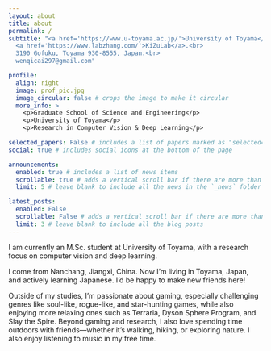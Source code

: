 ```yaml
---
layout: about
title: about
permalink: /
subtitle: "<a href='https://www.u-toyama.ac.jp/'>University of Toyama</a>.<br>
  <a href='https://www.labzhang.com/'>KiZuLab</a>.<br>
  3190 Gofuku, Toyama 930-8555, Japan.<br>
  wenqicai297@gmail.com"

profile:
  align: right
  image: prof_pic.jpg
  image_circular: false # crops the image to make it circular
  more_info: >
    <p>Graduate School of Science and Engineering</p>
    <p>University of Toyama</p>
    <p>Research in Computer Vision & Deep Learning</p>

selected_papers: False # includes a list of papers marked as "selected={true}"
social: true # includes social icons at the bottom of the page

announcements:
  enabled: true # includes a list of news items
  scrollable: true # adds a vertical scroll bar if there are more than 3 news items
  limit: 5 # leave blank to include all the news in the `_news` folder

latest_posts:
  enabled: False
  scrollable: False # adds a vertical scroll bar if there are more than 3 new posts items
  limit: 3 # leave blank to include all the blog posts
---
```


<p>I am currently an M.Sc. student at University of Toyama, with a research focus on computer vision and deep learning.<p>
<p>I come from Nanchang, Jiangxi, China. Now I’m living in Toyama, Japan, and actively learning Japanese. I’d be happy to make new friends here!<p>
<p>Outside of my studies, I’m passionate about gaming, especially challenging genres like soul-like, rogue-like, and star-hunting games, while also enjoying more relaxing ones such as Terraria, Dyson Sphere Program, and Slay the Spire. Beyond gaming and research, I also love spending time outdoors with friends—whether it’s walking, hiking, or exploring nature. I also enjoy listening to music in my free time.<p>
